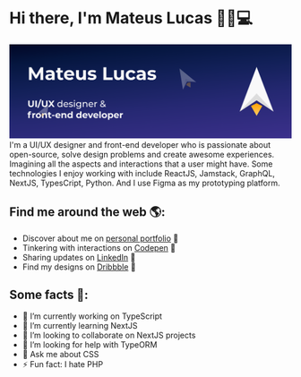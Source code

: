 # Hi there, I'm Mateus Lucas 👋🚀💻

<img src="https://raw.githubusercontent.com/MateuxLucax/MateuxLucax/master/cover.png" alt="banner that says Mateus Lucas - UI/UX designer and front-end developer">
I'm a UI/UX designer and front-end developer who is passionate about open-source, solve design problems and create awesome experiences. Imagining all the aspects and interactions that a user might have. Some technologies I enjoy working with include ReactJS, Jamstack, GraphQL, NextJS, TypesCript, Python. And I use Figma as my prototyping platform.

## Find me around the web 🌎:
- Discover about me on <a href="https://mateux.dev">personal portfolio</a> 🚀
- Tinkering with interactions on <a href="https://codepen.io/MateuxLucax"> Codepen</a> 🏓
- Sharing updates on <a href="https://www.linkedin.com/in/mateusbrandt/">LinkedIn</a> 💼
- Find my designs on <a href="https://dribbble.com/MateuxLucax">Dribbble</a> 🎨

## Some facts 🤖:
- 🔭 I’m currently working on TypeScript
- 🌱 I’m currently learning NextJS
- 👯 I’m looking to collaborate on NextJS projects
- 🤔 I’m looking for help with TypeORM
- 💬 Ask me about CSS
- ⚡ Fun fact: I hate PHP

